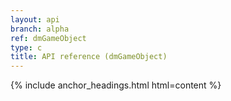 ```yaml
---
layout: api
branch: alpha
ref: dmGameObject
type: c
title: API reference (dmGameObject)
---
```

{% include anchor_headings.html html=content %}